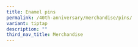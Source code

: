 ```yaml
---
title: Enamel pins
permalink: /40th-anniversary/merchandise/pins/
variant: tiptap
description: ""
third_nav_title: Merchandise
---
```

